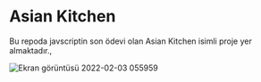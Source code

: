 # Asian Kitchen
Bu repoda javscriptin son ödevi olan Asian Kitchen isimli proje yer almaktadır.,

![Ekran görüntüsü 2022-02-03 055959](https://user-images.githubusercontent.com/69719126/155864312-c60cd1c1-822f-4730-a396-5a0ca9f59a2c.png)
